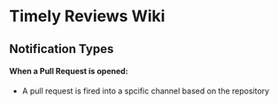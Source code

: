# Timely Reviews Wiki

## Notification Types

#### When a Pull Request is opened:
* A pull request is fired into a spcific channel based on the repository
